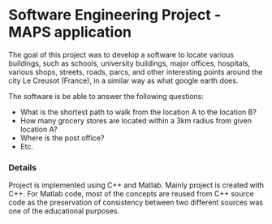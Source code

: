 # Software Engineering Project - MAPS application #

The goal of this project was to develop a software to locate various buildings, such as
schools, university buildings, major offices, hospitals, various shops, streets, roads, parcs,
and other interesting points around the city Le Creusot (France), in a similar way as what google earth does.

The software is be able to answer the following questions:
* What is the shortest path to walk from the location A to the location B?
* How many grocery stores are located within a 3km radius from given location A?
* Where is the post office?
* Etc. 

### Details ###

Project is implemented using C++ and Matlab. Mainly project is created with C++. For Matlab code, most of the concepts are reused from C++ source code as the preservation of consistency between two different sources was one of the educational purposes.